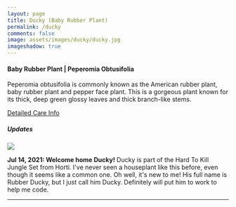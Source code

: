 ```yaml
---
layout: page
title: Ducky (Baby Rubber Plant)
permalink: /ducky
comments: false
image: assets/images/ducky/ducky.jpg
imageshadow: true
---
```


#### Baby Rubber Plant | Peperomia Obtusifolia

Peperomia obtusifolia is commonly known as the American rubber plant, baby rubber plant and pepper face plant. This is a gorgeous plant known for its thick, deep green glossy leaves and thick branch-like stems.

[Detailed Care Info](care#baby-rubber)

##### Updates

<img class="figure-img" src="{{site.baseurl}}/assets/images/ducky/ducky-jul20-21.jpg">

**Jul 14, 2021: Welcome home Ducky!** Ducky is part of the Hard To Kill Jungle Set from Horti. I've never seen a houseplant like this before, even though it seems like a common one. Oh well, it's new to me! His full name is Rubber Ducky, but I just call him Ducky.  Definitely will put him to work to help me code.
<hr/>